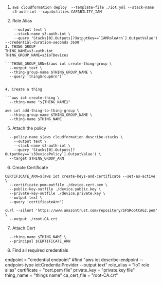 1. ```aws cloudformation deploy  --template-file ./iot.yml --stack-name s3-auth-iot --capabilities CAPABILITY_IAM```

2. Role Alias

```aws iot create-role-alias   --role-alias S3DeviceIoTRoleAlias   --role-arn $(aws cloudformation describe-stacks \
    --output text \
    --stack-name s3-auth-iot \
    --query 'Stacks[0].Outputs[?OutputKey==`IAMRoleArn`].OutputValue')   --credential-duration-seconds 3600```
3. THING GROUP
THING_NAME=s3-auth-iot
THING_GROUP_NAME=s3IoTDevices

```THING_GROUP_ARN=$(aws iot create-thing-group \
  --output text \
  --thing-group-name $THING_GROUP_NAME \
  --query 'thingGroupArn')```


4. Create a thing

```aws iot create-thing \
  --thing-name "${THING_NAME}"

aws iot add-thing-to-thing-group \
  --thing-group-name $THING_GROUP_NAME \
  --thing-name $THING_NAME
```

5. Attach the policy

```aws iot attach-policy \
  --policy-name $(aws cloudformation describe-stacks \
    --output text \
    --stack-name s3-auth-iot \
    --query 'Stacks[0].Outputs[?OutputKey==`s3DevicePolicy`].OutputValue') \
  --target $THING_GROUP_ARN
```

6. Create Certificate

```
CERTIFICATE_ARN=$(aws iot create-keys-and-certificate --set-as-active \
  --certificate-pem-outfile ./device.cert.pem \
  --public-key-outfile ./device.public.key \
  --private-key-outfile ./device.private.key \
  --output text \
  --query 'certificateArn')
```

```
curl --silent 'https://www.amazontrust.com/repository/SFSRootCAG2.pem' \
  --output ./root-CA.crt
```
7. Attach Cert
```aws iot attach-thing-principal \
  --thing-name $THING_NAME \
  --principal $CERTIFICATE_ARN
```
8. Find all required credentials

endpoint = "credential endpoint"
#find "aws iot describe-endpoint --endpoint-type iot\:CredentialProvider --output text"
role_alias = "IoT role alias"
certificate = "cert.pem file"
private_key = "private.key file"
thing_name = "things name"
ca_cert_file = "root-CA.crt"



